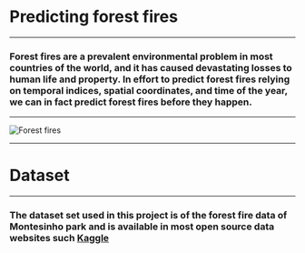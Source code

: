 # Predicting forest fires
---
### Forest fires are a prevalent environmental problem in most countries of the world, and it has caused devastating losses to human life and property. In effort to predict forest fires relying on temporal indices, spatial coordinates, and time of the year, we can in fact predict forest fires before they happen.
---
![Forest fires](https://github.com/Mbazlami/forest-fire-prediction-/blob/main/645e8e08-17c5-4cc5-8a68-b25c913f441c.jpg)

--- 
# Dataset
---
### The dataset set used in this project is of the forest fire data of Montesinho park and is available in most open source data websites such [Kaggle](https://www.kaggle.com/)

